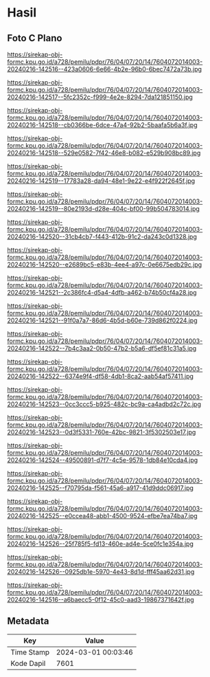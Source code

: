 # Hasil

## Foto C Plano

https://sirekap-obj-formc.kpu.go.id/a728/pemilu/pdpr/76/04/07/20/14/7604072014003-20240216-142516--423a0606-6e66-4b2e-96b0-6bec7472a73b.jpg

https://sirekap-obj-formc.kpu.go.id/a728/pemilu/pdpr/76/04/07/20/14/7604072014003-20240216-142517--5fc2352c-f999-4e2e-8294-7da121851150.jpg

https://sirekap-obj-formc.kpu.go.id/a728/pemilu/pdpr/76/04/07/20/14/7604072014003-20240216-142518--cb0366be-6dce-47a4-92b2-5baafa5b6a3f.jpg

https://sirekap-obj-formc.kpu.go.id/a728/pemilu/pdpr/76/04/07/20/14/7604072014003-20240216-142518--529e0582-7f42-46e8-b082-e529b908bc89.jpg

https://sirekap-obj-formc.kpu.go.id/a728/pemilu/pdpr/76/04/07/20/14/7604072014003-20240216-142519--17783a28-da94-48e1-9e22-e4f922f2645f.jpg

https://sirekap-obj-formc.kpu.go.id/a728/pemilu/pdpr/76/04/07/20/14/7604072014003-20240216-142519--80e2193d-d28e-404c-bf00-99b504783014.jpg

https://sirekap-obj-formc.kpu.go.id/a728/pemilu/pdpr/76/04/07/20/14/7604072014003-20240216-142520--31cb4cb7-f443-412b-91c2-da243c0d1328.jpg

https://sirekap-obj-formc.kpu.go.id/a728/pemilu/pdpr/76/04/07/20/14/7604072014003-20240216-142520--e2689bc5-e83b-4ee4-a97c-0e6675edb29c.jpg

https://sirekap-obj-formc.kpu.go.id/a728/pemilu/pdpr/76/04/07/20/14/7604072014003-20240216-142521--2c386fc4-d5a4-4dfb-a462-b74b50cf4a28.jpg

https://sirekap-obj-formc.kpu.go.id/a728/pemilu/pdpr/76/04/07/20/14/7604072014003-20240216-142521--91f0a7a7-86d6-4b5d-b60e-739d862f0224.jpg

https://sirekap-obj-formc.kpu.go.id/a728/pemilu/pdpr/76/04/07/20/14/7604072014003-20240216-142522--7b4c3aa2-0b50-47b2-b5a6-df5ef81c31a5.jpg

https://sirekap-obj-formc.kpu.go.id/a728/pemilu/pdpr/76/04/07/20/14/7604072014003-20240216-142522--6374e9f4-df58-4db1-8ca2-aab54af57411.jpg

https://sirekap-obj-formc.kpu.go.id/a728/pemilu/pdpr/76/04/07/20/14/7604072014003-20240216-142523--0cc3ccc5-b925-482c-bc9a-ca4adbd2c72c.jpg

https://sirekap-obj-formc.kpu.go.id/a728/pemilu/pdpr/76/04/07/20/14/7604072014003-20240216-142523--0d3f5331-760e-42bc-9821-3f5302503e17.jpg

https://sirekap-obj-formc.kpu.go.id/a728/pemilu/pdpr/76/04/07/20/14/7604072014003-20240216-142524--49500891-d7f7-4c5e-9578-1db84e10cda4.jpg

https://sirekap-obj-formc.kpu.go.id/a728/pemilu/pdpr/76/04/07/20/14/7604072014003-20240216-142525--f70795da-f561-45a6-a917-41d9ddc06917.jpg

https://sirekap-obj-formc.kpu.go.id/a728/pemilu/pdpr/76/04/07/20/14/7604072014003-20240216-142525--e0ccea48-abb1-4500-9524-efbe7ea74ba7.jpg

https://sirekap-obj-formc.kpu.go.id/a728/pemilu/pdpr/76/04/07/20/14/7604072014003-20240216-142526--25f785f5-fd13-460e-ad4e-5ce0fc1e354a.jpg

https://sirekap-obj-formc.kpu.go.id/a728/pemilu/pdpr/76/04/07/20/14/7604072014003-20240216-142526--0925db1e-5970-4e43-8d1d-fff45aa62d31.jpg

https://sirekap-obj-formc.kpu.go.id/a728/pemilu/pdpr/76/04/07/20/14/7604072014003-20240216-142516--a6baecc5-0f12-45c0-aad3-19867371642f.jpg


## Metadata

| Key        | Value               |
| ---------- | ------------------- |
| Time Stamp | 2024-03-01 00:03:46 |
| Kode Dapil | 7601                |



